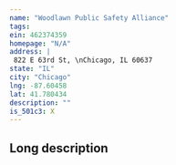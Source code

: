 ```yaml
---
name: "Woodlawn Public Safety Alliance"
tags:
ein: 462374359
homepage: "N/A"
address: |
 822 E 63rd St, \nChicago, IL 60637
state: "IL"
city: "Chicago"
lng: -87.60458
lat: 41.780434
description: ""
is_501c3: X
---
```


## Long description


